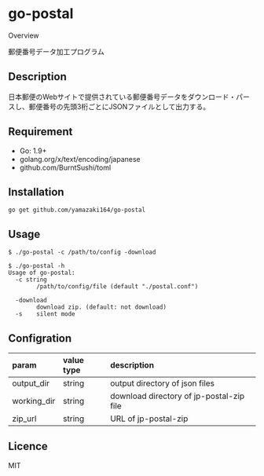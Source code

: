 go-postal
====

Overview

郵便番号データ加工プログラム

## Description

日本郵便のWebサイトで提供されている郵便番号データをダウンロード・パースし、郵便番号の先頭3桁ごとにJSONファイルとして出力する。

## Requirement

- Go: 1.9+
- golang.org/x/text/encoding/japanese
- github.com/BurntSushi/toml

## Installation

```
go get github.com/yamazaki164/go-postal
```

## Usage

```shell
$ ./go-postal -c /path/to/config -download
```

```shell
$ ./go-postal -h
Usage of go-postal:
  -c string
        /path/to/config/file (default "./postal.conf")

  -download
        download zip. (default: not download)
  -s    silent mode
```

## Configration

|param|value type|description|
|:--|:--|:--|
| output_dir | string | output directory of json files |
| working_dir | string | download directory of jp-postal-zip file |
| zip_url | string | URL of jp-postal-zip |


## Licence

MIT